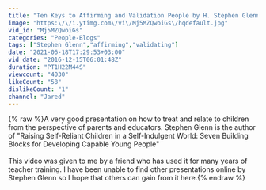 ```yaml
---
title: "Ten Keys to Affirming and Validation People by H. Stephen Glenn"
image: "https:\/\/i.ytimg.com\/vi\/Mj5MZQwoiGs\/hqdefault.jpg"
vid_id: "Mj5MZQwoiGs"
categories: "People-Blogs"
tags: ["Stephen Glenn","affirming","validating"]
date: "2021-06-18T17:29:53+03:00"
vid_date: "2016-12-15T06:01:48Z"
duration: "PT1H22M44S"
viewcount: "4030"
likeCount: "58"
dislikeCount: "1"
channel: "Jared"
---
```

{% raw %}A very good presentation on how to treat and relate to children from the perspective of parents and educators. Stephen Glenn is the author of &quot;Raising Self-Reliant Children in a Self-Indulgent World: Seven Building Blocks for Developing Capable Young People&quot;<br /><br />This video was given to me by a friend who has used it for many years of teacher training. I have been unable to find other presentations online by Stephen Glenn so I hope that others can gain from it here.{% endraw %}
